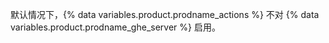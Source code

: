 默认情况下，{% data variables.product.prodname_actions %} 不对 {% data variables.product.prodname_ghe_server %} 启用。